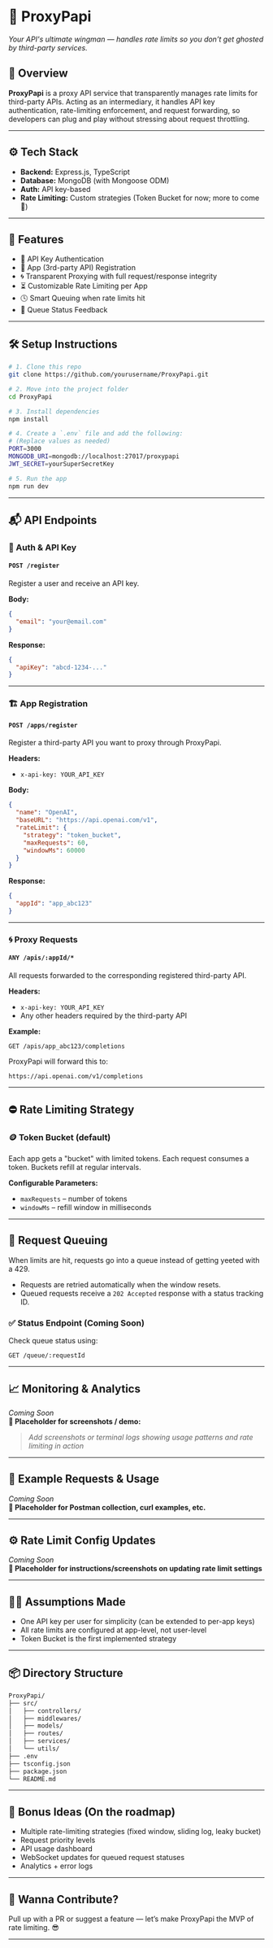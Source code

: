 # 🚦 ProxyPapi

_Your API's ultimate wingman — handles rate limits so you don’t get ghosted by third-party services._

## 📌 Overview

**ProxyPapi** is a proxy API service that transparently manages rate limits for third-party APIs. Acting as an intermediary, it handles API key authentication, rate-limiting enforcement, and request forwarding, so developers can plug and play without stressing about request throttling.

---

## ⚙️ Tech Stack

- **Backend:** Express.js, TypeScript  
- **Database:** MongoDB (with Mongoose ODM)  
- **Auth:** API key-based  
- **Rate Limiting:** Custom strategies (Token Bucket for now; more to come 👀)  

---

## 🚀 Features

- 🔑 API Key Authentication
- 🧠 App (3rd-party API) Registration
- 🌀 Transparent Proxying with full request/response integrity
- ⏳ Customizable Rate Limiting per App
- 🕓 Smart Queuing when rate limits hit
- 📢 Queue Status Feedback

---

## 🛠️ Setup Instructions

```bash
# 1. Clone this repo
git clone https://github.com/yourusername/ProxyPapi.git

# 2. Move into the project folder
cd ProxyPapi

# 3. Install dependencies
npm install

# 4. Create a `.env` file and add the following:
# (Replace values as needed)
PORT=3000
MONGODB_URI=mongodb://localhost:27017/proxypapi
JWT_SECRET=yourSuperSecretKey

# 5. Run the app
npm run dev
```

---

## 📬 API Endpoints

### 🔐 Auth & API Key

#### `POST /register`
Register a user and receive an API key.

**Body:**
```json
{
  "email": "your@email.com"
}
```

**Response:**
```json
{
  "apiKey": "abcd-1234-..."
}
```

---

### 🏗️ App Registration

#### `POST /apps/register`

Register a third-party API you want to proxy through ProxyPapi.

**Headers:**
- `x-api-key: YOUR_API_KEY`

**Body:**
```json
{
  "name": "OpenAI",
  "baseURL": "https://api.openai.com/v1",
  "rateLimit": {
    "strategy": "token_bucket",
    "maxRequests": 60,
    "windowMs": 60000
  }
}
```

**Response:**
```json
{
  "appId": "app_abc123"
}
```

---

### 🌀 Proxy Requests

#### `ANY /apis/:appId/*`

All requests forwarded to the corresponding registered third-party API.

**Headers:**
- `x-api-key: YOUR_API_KEY`
- Any other headers required by the third-party API

**Example:**
```http
GET /apis/app_abc123/completions
```

ProxyPapi will forward this to:
```
https://api.openai.com/v1/completions
```

---

## ⛔ Rate Limiting Strategy

### 🪙 Token Bucket (default)

Each app gets a "bucket" with limited tokens. Each request consumes a token. Buckets refill at regular intervals.

**Configurable Parameters:**
- `maxRequests` – number of tokens
- `windowMs` – refill window in milliseconds

---

## 🧠 Request Queuing

When limits are hit, requests go into a queue instead of getting yeeted with a 429.

- Requests are retried automatically when the window resets.
- Queued requests receive a `202 Accepted` response with a status tracking ID.

### ✅ Status Endpoint (Coming Soon)
Check queue status using:
```http
GET /queue/:requestId
```

---

## 📈 Monitoring & Analytics

_Coming Soon_  
**📝 Placeholder for screenshots / demo:**  
> _Add screenshots or terminal logs showing usage patterns and rate limiting in action_

---

## 🧪 Example Requests & Usage

_Coming Soon_  
**📝 Placeholder for Postman collection, curl examples, etc.**

---

## ⚙️ Rate Limit Config Updates

_Coming Soon_  
**📝 Placeholder for instructions/screenshots on updating rate limit settings**

---

## 🧙‍♂️ Assumptions Made

- One API key per user for simplicity (can be extended to per-app keys)
- All rate limits are configured at app-level, not user-level
- Token Bucket is the first implemented strategy

---

## 📦 Directory Structure

```bash
ProxyPapi/
├── src/
│   ├── controllers/
│   ├── middlewares/
│   ├── models/
│   ├── routes/
│   ├── services/
│   └── utils/
├── .env
├── tsconfig.json
├── package.json
└── README.md
```

---

## 🌟 Bonus Ideas (On the roadmap)

- Multiple rate-limiting strategies (fixed window, sliding log, leaky bucket)
- Request priority levels
- API usage dashboard
- WebSocket updates for queued request statuses
- Analytics + error logs

---

## 💬 Wanna Contribute?

Pull up with a PR or suggest a feature — let’s make ProxyPapi the MVP of rate limiting. 😎

---
